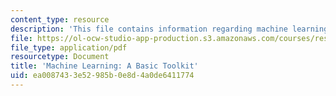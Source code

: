 ```yaml
---
content_type: resource
description: 'This file contains information regarding machine learning: A basic toolkit.'
file: https://ol-ocw-studio-app-production.s3.amazonaws.com/courses/res-9-003-brains-minds-and-machines-summer-course-summer-2015/ea0087433e52985b0e8d4a0de6411774_MITRES_9_003SUM15_tut3.pdf
file_type: application/pdf
resourcetype: Document
title: 'Machine Learning: A Basic Toolkit'
uid: ea008743-3e52-985b-0e8d-4a0de6411774
---
```

